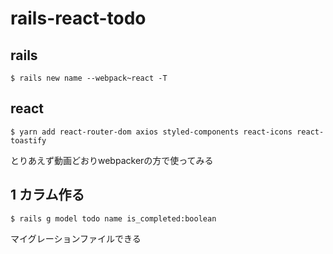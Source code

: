# rails-react-todo

## rails

```
$ rails new name --webpack~react -T
```

## react

```
$ yarn add react-router-dom axios styled-components react-icons react-toastify
```

とりあえず動画どおりwebpackerの方で使ってみる


## 1 カラム作る

```
$ rails g model todo name is_completed:boolean
```

マイグレーションファイルできる